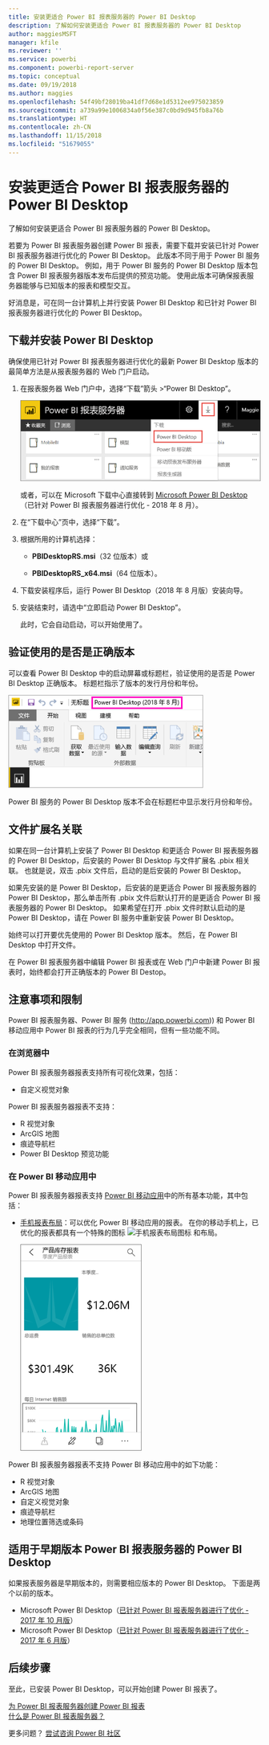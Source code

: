 ```yaml
---
title: 安装更适合 Power BI 报表服务器的 Power BI Desktop
description: 了解如何安装更适合 Power BI 报表服务器的 Power BI Desktop
author: maggiesMSFT
manager: kfile
ms.reviewer: ''
ms.service: powerbi
ms.component: powerbi-report-server
ms.topic: conceptual
ms.date: 09/19/2018
ms.author: maggies
ms.openlocfilehash: 54f49bf28019ba41df7d68e1d5312ee975023859
ms.sourcegitcommit: a739a99e1006834a0f56e387c0bd9d945fb8a76b
ms.translationtype: HT
ms.contentlocale: zh-CN
ms.lasthandoff: 11/15/2018
ms.locfileid: "51679055"
---
```

# <a name="install-power-bi-desktop-optimized-for-power-bi-report-server"></a>安装更适合 Power BI 报表服务器的 Power BI Desktop
了解如何安装更适合 Power BI 报表服务器的 Power BI Desktop。

若要为 Power BI 报表服务器创建 Power BI 报表，需要下载并安装已针对 Power BI 报表服务器进行优化的 Power BI Desktop。 此版本不同于用于 Power BI 服务的 Power BI Desktop。 例如，用于 Power BI 服务的 Power BI Desktop 版本包含 Power BI 报表服务器版本发布后提供的预览功能。 使用此版本可确保报表服务器能够与已知版本的报表和模型交互。 

好消息是，可在同一台计算机上并行安装 Power BI Desktop 和已针对 Power BI 报表服务器进行优化的 Power BI Desktop。

## <a name="download-and-install-power-bi-desktop"></a>下载并安装 Power BI Desktop

确保使用已针对 Power BI 报表服务器进行优化的最新 Power BI Desktop 版本的最简单方法是从报表服务器的 Web 门户启动。

1. 在报表服务器 Web 门户中，选择“下载”箭头 >“Power BI Desktop”。

    ![从 Web 门户下载 Power BI Desktop](media/install-powerbi-desktop/report-server-download-web-portal.png)

    或者，可以在 Microsoft 下载中心直接转到 [Microsoft Power BI Desktop](https://www.microsoft.com/download/details.aspx?id=57271)（已针对 Power BI 报表服务器进行优化 - 2018 年 8 月）。

2. 在“下载中心”页中，选择“下载”。

3. 根据所用的计算机选择： 

    - **PBIDesktopRS.msi**（32 位版本）或

    - **PBIDesktopRS_x64.msi**（64 位版本）。

1. 下载安装程序后，运行 Power BI Desktop（2018 年 8 月版）安装向导。

2. 安装结束时，请选中“立即启动 Power BI Desktop”。
   
    此时，它会自动启动，可以开始使用了。

## <a name="verify-you-are-using-the-correct-version"></a>验证使用的是否是正确版本
可以查看 Power BI Desktop 中的启动屏幕或标题栏，验证使用的是否是 Power BI Desktop 正确版本。 标题栏指示了版本的发行月份和年份。

![已针对 Power BI 报表服务器进行优化的 Power BI Desktop 的标题栏](media/install-powerbi-desktop/power-bi-report-server-desktop-august-2018.png)

Power BI 服务的 Power BI Desktop 版本不会在标题栏中显示发行月份和年份。

## <a name="file-extension-association"></a>文件扩展名关联
如果在同一台计算机上安装了 Power BI Desktop 和更适合 Power BI 报表服务器的 Power BI Desktop，后安装的 Power BI Desktop 与文件扩展名 .pbix 相关联。 也就是说，双击 .pbix 文件后，启动的是后安装的 Power BI Desktop。

如果先安装的是 Power BI Desktop，后安装的是更适合 Power BI 报表服务器的 Power BI Desktop，那么单击所有 .pbix 文件后默认打开的是更适合 Power BI 报表服务器的 Power BI Desktop。 如果希望在打开 .pbix 文件时默认启动的是 Power BI Desktop，请在 Power BI 服务中重新安装 Power BI Desktop。

始终可以打开要优先使用的 Power BI Desktop 版本。 然后，在 Power BI Desktop 中打开文件。

在 Power BI 报表服务器中编辑 Power BI 报表或在 Web 门户中新建 Power BI 报表时，始终都会打开正确版本的 Power BI Destop。

## <a name="considerations-and-limitations"></a>注意事项和限制
Power BI 报表服务器、Power BI 服务 (http://app.powerbi.com)) 和 Power BI 移动应用中 Power BI 报表的行为几乎完全相同，但有一些功能不同。

### <a name="in-a-browser"></a>在浏览器中
Power BI 报表服务器报表支持所有可视化效果，包括：

* 自定义视觉对象

Power BI 报表服务器报表不支持：

* R 视觉对象
* ArcGIS 地图
* 痕迹导航栏
* Power BI Desktop 预览功能

### <a name="in-the-power-bi-mobile-apps"></a>在 Power BI 移动应用中
Power BI 报表服务器报表支持 [Power BI 移动应用](../consumer/mobile/mobile-apps-for-mobile-devices.md)中的所有基本功能，其中包括：

* [手机报表布局](../desktop-create-phone-report.md)：可以优化 Power BI 移动应用的报表。 在你的移动手机上，已优化的报表都具有一个特殊的图标 ![手机报表布局图标](media/install-powerbi-desktop/power-bi-rs-mobile-optimized-icon.png) 和布局。
  
    ![针对手机优化后的报表](media/install-powerbi-desktop/power-bi-rs-mobile-optimized-report.png)

Power BI 报表服务器报表不支持 Power BI 移动应用中的如下功能：

* R 视觉对象
* ArcGIS 地图
* 自定义视觉对象
* 痕迹导航栏
* 地理位置筛选或条码

## <a name="power-bi-desktop-for-earlier-versions-of-power-bi-report-server"></a>适用于早期版本 Power BI 报表服务器的 Power BI Desktop

如果报表服务器是早期版本的，则需要相应版本的 Power BI Desktop。 下面是两个以前的版本。

- Microsoft Power BI Desktop（[已针对 Power BI 报表服务器进行了优化 - 2017 年 10 月版](https://www.microsoft.com/download/details.aspx?id=56136)）
- Microsoft Power BI Desktop（[已针对 Power BI 报表服务器进行了优化 - 2017 年 6 月版](https://www.microsoft.com/download/details.aspx?id=55330)）

## <a name="next-steps"></a>后续步骤
至此，已安装 Power BI Desktop，可以开始创建 Power BI 报表了。

[为 Power BI 报表服务器创建 Power BI 报表](quickstart-create-powerbi-report.md)  
[什么是 Power BI 报表服务器？](get-started.md)

更多问题？ [尝试咨询 Power BI 社区](https://community.powerbi.com/)

